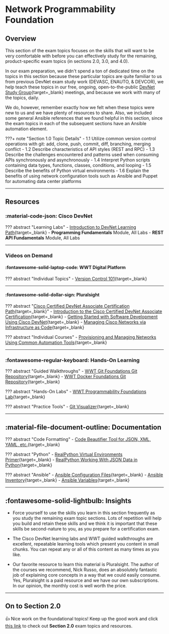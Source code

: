 # Network Programmability Foundation

## Overview

This section of the exam topics focuses on the skills that will want to be very comfortable with before you can effectively study for the remaining, product-specific exam topics (in sections 2.0, 3.0, and 4.0).

In our exam preparation, we didn't spend a ton of dedicated time on the topics in this section because these particular topics are quite familiar to us from previous DevNet exam study work (DEVASC, ENAUTO, & DEVCOR), we help teach these topics in our free, ongoing, open-to-the-public [DevNet Study Group](https://www.wwt.com/community/cisco-devnet-study-groups "WWT DevNet Study Group Community"){target=_blank} meetings, and because we work with many of the topics, daily.

We do, however, remember exactly how we felt when these topics were new to us and we have plenty of resources to share.  Also, we included some general Ansible references that we found helpful in this section, since the exam topics in each of the subsequent sections have an Ansible automation element.

???+ note "Section 1.0 Topic Details"
    - 1.1 Utilize common version control operations with git: add, clone, push, commit, diff, branching, merging conflict
    - 1.2 Describe characteristics of API styles (REST and RPC)
    - 1.3 Describe the challenges encountered and patterns used when consuming APIs synchronously and asynchronously
    - 1.4 Interpret Python scripts containing data types, functions, classes, conditions, and looping
    - 1.5 Describe the benefits of Python virtual environments
    - 1.6 Explain the benefits of using network configuration tools such as Ansible and Puppet for automating data center platforms

---

## Resources

### :material-code-json: Cisco DevNet

??? abstract "Learning Labs"
    - [Introduction to DevNet Learning Path](https://developer.cisco.com/learning/tracks/devnet-beginner "Introduction to DevNet Learning Path"){target=_blank}
        - **Programming Fundamentals** Module, All Labs
        - **REST API Fundamentals** Module, All Labs

---

### Videos on Demand

#### :fontawesome-solid-laptop-code: WWT Digital Platform

??? abstract "Individual Topics"
    - [Version Control 101](https://www.wwt.com/video/introduction-to-version-control "Version Control 101"){target=_blank}

---

#### :fontawesome-solid-dollar-sign: Pluralsight

??? abstract "[Cisco Certified DevNet Associate Certification Path](https://www.pluralsight.com/paths/cisco-certified-devnet-associate-devasc-200-901 "Cisco Certified DevNet Associate Certification Path"){target=_blank}"
    - [Introduction to the Cisco Certified DevNet Associate Certification](https://www.pluralsight.com/courses/introduction-cisco-certified-devnet-associate-certification "Introduction to the Cisco Certified DevNet Associate Certification"){target=_blank}
    - [Getting Started with Software Development Using Cisco DevNet](https://www.pluralsight.com/courses/getting-started-software-development-cisco-devnet "Getting Started with Software Development Using Cisco DevNet"){target=_blank}
    - [Managing Cisco Networks via Infrastructure as Code](https://app.pluralsight.com/library/courses/managing-cisco-networks-infrastructure-as-code/table-of-contents "Managing Cisco Networks via Infrastructure as Code"){target=_blank}

??? abstract "Individual Courses"
    - [Provisioning and Managing Networks Using Common Automation Tools](https://www.pluralsight.com/courses/provisioning-managing-networks-common-automation-tools "Provisioning and Managing Networks Using Common Automation Tools"){target=_blank}

---

### :fontawesome-regular-keyboard: Hands-On Learning

??? abstract "Guided Walkthroughs"
    - [WWT Git Foundations Git Repository](https://wwt.github.io/git-foundations/ "WWT Git Foundations Git Repository"){target=_blank}
    - [WWT Docker Foundations Git Repository](https://wwt.github.io/docker-foundations/ "WWT Docker Foundations Git Repository"){target=_blank}

??? abstract "Hands-On Labs"
    - [WWT Programmability Foundations Lab](https://www.wwt.com/lab/programmability-foundations-lab "WWT Programmability Foundations Lab"){target=_blank}

??? abstract "Practice Tools"
    - [Git Visualizer](http://git-school.github.io/visualizing-git/ "Git Visualizer"){target=_blank}

---

## :material-file-document-outline: Documentation

??? abstract "Code Formatting"
    - [Code Beautifier Tool for JSON, XML, YAML, etc.](https://codebeautify.org "Code Beautifier Tool for JSON, XML, YAML, etc."){target=_blank}

??? abstract "Python"
    - [RealPython Virtual Environments Primer](https://realpython.com/python-virtual-environments-a-primer/ "RealPython Virtual Environments Primer"){target=_blank}
    - [RealPython Working With JSON Data in Python](https://realpython.com/python-json/#serializing-json "RealPython Working With JSON Data in Python"){target=_blank}

??? abstract "Ansible"
    - [Ansible Configuration Files](https://docs.ansible.com/ansible/latest/reference_appendices/config.html#ansible-configuration-settings-locations "Ansible Configuration Files"){target=_blank}
    - [Ansible Inventory](https://docs.ansible.com/ansible/latest/user_guide/intro_inventory.html){target=_blank}
    - [Ansible Variables](https://docs.ansible.com/ansible/latest/user_guide/playbooks_variables.html "Ansible Variables"){target=_blank}

---

## :fontawesome-solid-lightbulb: Insights

- Force yourself to use the skills you learn in this section frequently as you study the remaining exam topic sections.  Lots of repetition will help you build and retain these skills and we think it is important that these skills be second-nature to you, as you prepare for a certification exam.

- The Cisco DevNet learning labs and WWT guided walkthroughs are excellent, repeatable learning tools which present you content in small chunks.  You can repeat any or all of this content as many times as you like.

- Our favorite resource to learn this material is Pluralsight.  The author of the courses we recommend, Nick Russo, does an absolutely fantastic job of explaining core concepts in a way that we could easily consume.  Yes, Pluralsight is a paid resource and we have our own subscriptions.  In our opinion, the monthly cost is well worth the price.

---

## On to Section 2.0

:thumbsup:  Nice work on the foundational topics!  Keep up the good work and click [this link](section_1.md "Section 1.0") to check out **Section 2.0** exam topics and resources.
